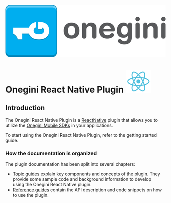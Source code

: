 <img src="img/onegini.png" alt="Onegini logo" style="max-width:512px"/>

# Onegini React Native Plugin <img src="img/react.svg" alt="RN logo" width="80" style="width:80px;"/>

## Introduction

The Onegini React Native Plugin is a [ReactNative](https://reactnative.dev/) plugin that allows you to utilize the [Onegini Mobile SDKs](https://docs.onegini.com/onegini-sdk.html) in your applications.

To start using the Onegini React Native Plugin, refer to the getting started guide.

### How the documentation is organized

The plugin documentation has been split into several chapters:

- [Topic guides](topic-guides/) explain key components and concepts of the plugin. They provide some sample code and background information to develop using the Onegini React Native plugin.
- [Reference guides](reference-guides/) contain the API description and code snippets on how to use the plugin.


